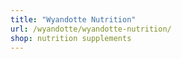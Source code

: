 ```yaml
---
title: "Wyandotte Nutrition"
url: /wyandotte/wyandotte-nutrition/
shop: nutrition supplements
---
```

